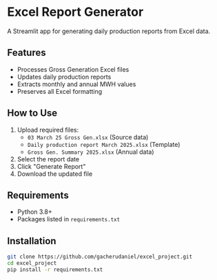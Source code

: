 # Excel Report Generator

A Streamlit app for generating daily production reports from Excel data.

## Features

- Processes Gross Generation Excel files
- Updates daily production reports
- Extracts monthly and annual MWH values
- Preserves all Excel formatting

## How to Use

1. Upload required files:
   - `03 March 25 Gross Gen.xlsx` (Source data)
   - `Daily production report March 2025.xlsx` (Template)
   - `Gross Gen. Summary 2025.xlsx` (Annual data)
2. Select the report date
3. Click "Generate Report"
4. Download the updated file

## Requirements

- Python 3.8+
- Packages listed in `requirements.txt`

## Installation

```bash
git clone https://github.com/gacherudaniel/excel_project.git
cd excel_project
pip install -r requirements.txt
```

